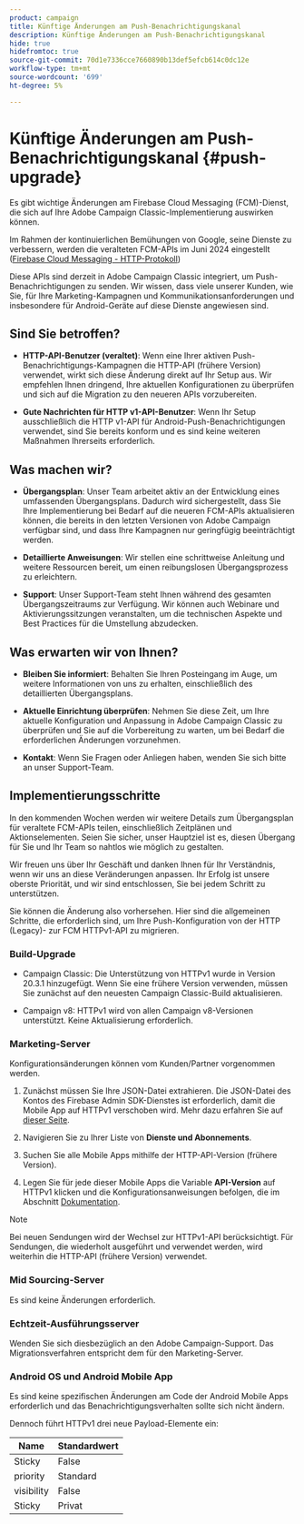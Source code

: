 ```yaml
---
product: campaign
title: Künftige Änderungen am Push-Benachrichtigungskanal
description: Künftige Änderungen am Push-Benachrichtigungskanal
hide: true
hidefromtoc: true
source-git-commit: 70d1e7336cce7660890b13def5efcb614c0dc12e
workflow-type: tm+mt
source-wordcount: '699'
ht-degree: 5%

---
```


# Künftige Änderungen am Push-Benachrichtigungskanal {#push-upgrade}

Es gibt wichtige Änderungen am Firebase Cloud Messaging (FCM)-Dienst, die sich auf Ihre Adobe Campaign Classic-Implementierung auswirken können.

Im Rahmen der kontinuierlichen Bemühungen von Google, seine Dienste zu verbessern, werden die veralteten FCM-APIs im Juni 2024 eingestellt ([Firebase Cloud Messaging - HTTP-Protokoll](https://firebase.google.com/docs/cloud-messaging/http-server-ref))

Diese APIs sind derzeit in Adobe Campaign Classic integriert, um Push-Benachrichtigungen zu senden. Wir wissen, dass viele unserer Kunden, wie Sie, für Ihre Marketing-Kampagnen und Kommunikationsanforderungen und insbesondere für Android-Geräte auf diese Dienste angewiesen sind.

## Sind Sie betroffen?

* **HTTP-API-Benutzer (veraltet)**: Wenn eine Ihrer aktiven Push-Benachrichtigungs-Kampagnen die HTTP-API (frühere Version) verwendet, wirkt sich diese Änderung direkt auf Ihr Setup aus. Wir empfehlen Ihnen dringend, Ihre aktuellen Konfigurationen zu überprüfen und sich auf die Migration zu den neueren APIs vorzubereiten.

* **Gute Nachrichten für HTTP v1-API-Benutzer**: Wenn Ihr Setup ausschließlich die HTTP v1-API für Android-Push-Benachrichtigungen verwendet, sind Sie bereits konform und es sind keine weiteren Maßnahmen Ihrerseits erforderlich.

## Was machen wir?

* **Übergangsplan**: Unser Team arbeitet aktiv an der Entwicklung eines umfassenden Übergangsplans. Dadurch wird sichergestellt, dass Sie Ihre Implementierung bei Bedarf auf die neueren FCM-APIs aktualisieren können, die bereits in den letzten Versionen von Adobe Campaign verfügbar sind, und dass Ihre Kampagnen nur geringfügig beeinträchtigt werden.

* **Detaillierte Anweisungen**: Wir stellen eine schrittweise Anleitung und weitere Ressourcen bereit, um einen reibungslosen Übergangsprozess zu erleichtern.

* **Support**: Unser Support-Team steht Ihnen während des gesamten Übergangszeitraums zur Verfügung. Wir können auch Webinare und Aktivierungssitzungen veranstalten, um die technischen Aspekte und Best Practices für die Umstellung abzudecken.

## Was erwarten wir von Ihnen?

* **Bleiben Sie informiert**: Behalten Sie Ihren Posteingang im Auge, um weitere Informationen von uns zu erhalten, einschließlich des detaillierten Übergangsplans.

* **Aktuelle Einrichtung überprüfen**: Nehmen Sie diese Zeit, um Ihre aktuelle Konfiguration und Anpassung in Adobe Campaign Classic zu überprüfen und Sie auf die Vorbereitung zu warten, um bei Bedarf die erforderlichen Änderungen vorzunehmen.

* **Kontakt**: Wenn Sie Fragen oder Anliegen haben, wenden Sie sich bitte an unser Support-Team.

## Implementierungsschritte

In den kommenden Wochen werden wir weitere Details zum Übergangsplan für veraltete FCM-APIs teilen, einschließlich Zeitplänen und Aktionselementen. Seien Sie sicher, unser Hauptziel ist es, diesen Übergang für Sie und Ihr Team so nahtlos wie möglich zu gestalten.

Wir freuen uns über Ihr Geschäft und danken Ihnen für Ihr Verständnis, wenn wir uns an diese Veränderungen anpassen. Ihr Erfolg ist unsere oberste Priorität, und wir sind entschlossen, Sie bei jedem Schritt zu unterstützen.

Sie können die Änderung also vorhersehen. Hier sind die allgemeinen Schritte, die erforderlich sind, um Ihre Push-Konfiguration von der HTTP (Legacy)- zur FCM HTTPv1-API zu migrieren.

### Build-Upgrade

* Campaign Classic: Die Unterstützung von HTTPv1 wurde in Version 20.3.1 hinzugefügt. Wenn Sie eine frühere Version verwenden, müssen Sie zunächst auf den neuesten Campaign Classic-Build aktualisieren.

* Campaign v8: HTTPv1 wird von allen Campaign v8-Versionen unterstützt. Keine Aktualisierung erforderlich.

### Marketing-Server

Konfigurationsänderungen können vom Kunden/Partner vorgenommen werden.

1. Zunächst müssen Sie Ihre JSON-Datei extrahieren. Die JSON-Datei des Kontos des Firebase Admin SDK-Dienstes ist erforderlich, damit die Mobile App auf HTTPv1 verschoben wird. Mehr dazu erfahren Sie auf [dieser Seite](https://firebase.google.com/docs/admin/setup#initialize-sdk).

1. Navigieren Sie zu Ihrer Liste von **Dienste und Abonnements**.

1. Suchen Sie alle Mobile Apps mithilfe der HTTP-API-Version (frühere Version).

1. Legen Sie für jede dieser Mobile Apps die Variable **API-Version** auf HTTPv1 klicken und die Konfigurationsanweisungen befolgen, die im Abschnitt [Dokumentation](https://experienceleague.adobe.com/docs/campaign-classic/using/sending-messages/sending-push-notifications/configure-the-mobile-app/configuring-the-mobile-application-android.html?lang=de).

>[!NOTE]
>
>Bei neuen Sendungen wird der Wechsel zur HTTPv1-API berücksichtigt. Für Sendungen, die wiederholt ausgeführt und verwendet werden, wird weiterhin die HTTP-API (frühere Version) verwendet.

### Mid Sourcing-Server

Es sind keine Änderungen erforderlich.

### Echtzeit-Ausführungsserver

Wenden Sie sich diesbezüglich an den Adobe Campaign-Support. Das Migrationsverfahren entspricht dem für den Marketing-Server.

### Android OS und Android Mobile App

Es sind keine spezifischen Änderungen am Code der Android Mobile Apps erforderlich und das Benachrichtigungsverhalten sollte sich nicht ändern.

Dennoch führt HTTPv1 drei neue Payload-Elemente ein:

| Name | Standardwert |
|---|---|
| Sticky | False |
| priority | Standard |
| visibility | False |
| Sticky | Privat |
